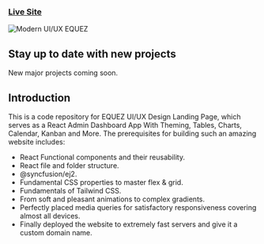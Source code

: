 ### [Live Site](https://equez.vercel.app/)

![Modern UI/UX EQUEZ](https://i.ibb.co/Btsy3XP/EQUEZ.png)

## Stay up to date with new projects

New major projects coming soon.

## Introduction

This is a code repository for EQUEZ UI/UX Design Landing Page, which serves as a React Admin Dashboard App With Theming, Tables, Charts, Calendar, Kanban and More.
  The prerequisites for building such an amazing website includes:

- React Functional components and their reusability.
- React file and folder structure.
- @syncfusion/ej2.
- Fundamental CSS properties to master flex & grid.
- Fundamentals of Tailwind CSS.
- From soft and pleasant animations to complex gradients.
- Perfectly placed media queries for satisfactory responsiveness covering almost all devices.
- Finally deployed the website to extremely fast servers and give it a custom domain name.

